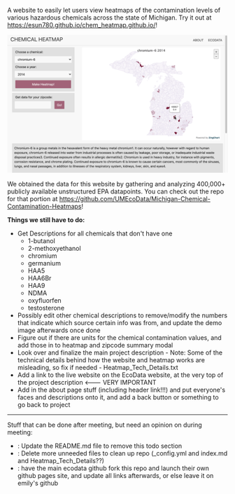 A website to easily let users view heatmaps of the contamination levels of various hazardous chemicals across the state of Michigan. Try it out at https://esun780.github.io/chem_heatmap.github.io/!

![Image of Website](main/images/heatmap_demo_image.png)

We obtained the data for this website by gathering and analyzing 400,000+ publicly available unstructured EPA datapoints. You can check out the repo for that portion at https://github.com/UMEcoData/Michigan-Chemical-Contamination-Heatmaps! 

**Things we still have to do:**
* Get Descriptions for all chemicals that don't have one
    * 1-butanol
    * 2-methoxyethanol
    * chromium
    * germanium
    * HAA5
    * HAA6Br
    * HAA9
    * NDMA
    * oxyfluorfen
    * testosterone
* Possibly edit other chemical descriptions to remove/modify the numbers that indicate which source certain info was from, and update the demo image afterwards once done
* Figure out if there are units for the chemical contamination values, and add those in to heatmap and zipcode summary modal
* Look over and finalize the main project description - Note: Some of the technical details behind how the website and heatmap works are misleading, so fix if needed - Heatmap_Tech_Details.txt
* Add a link to the live website on the EcoData website, at the very top of the project description <--- VERY IMPORTANT
* Add in the about page stuff (including header link!!!) and put everyone's faces and descriptions onto it, and add a back button or something to go back to project
---
Stuff that can be done after meeting, but need an opinion on during meeting:
* : Update the README.md file to remove this todo section
* : Delete more unneeded files to clean up repo (_config.yml and index.md and Heatmap_Tech_Details??)
* : have the main ecodata github fork this repo and launch their own github pages site, and update all links afterwards, or else leave it on emily's github
